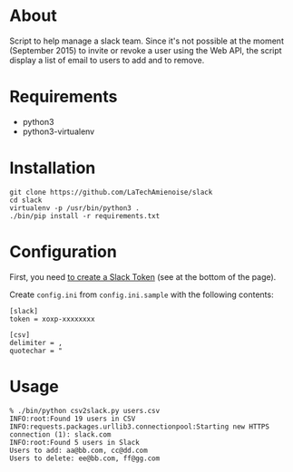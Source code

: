 # About

Script to help manage a slack team. Since it's not possible at the moment (September 2015) to invite or revoke a user
using the Web API, the script display a list of email to users to add and to remove.
 

# Requirements

  * python3
  * python3-virtualenv

# Installation

    git clone https://github.com/LaTechAmienoise/slack
    cd slack
    virtualenv -p /usr/bin/python3 .
    ./bin/pip install -r requirements.txt

# Configuration

First, you need [to create a Slack Token](https://api.slack.com/web) (see at the bottom of the page).

Create ``config.ini`` from ``config.ini.sample`` with the following contents:
  
    [slack]
    token = xoxp-xxxxxxxx
    
    [csv]
    delimiter = ,
    quotechar = "

# Usage

    % ./bin/python csv2slack.py users.csv
    INFO:root:Found 19 users in CSV
    INFO:requests.packages.urllib3.connectionpool:Starting new HTTPS connection (1): slack.com
    INFO:root:Found 5 users in Slack
    Users to add: aa@bb.com, cc@dd.com 
    Users to delete: ee@bb.com, ff@gg.com
